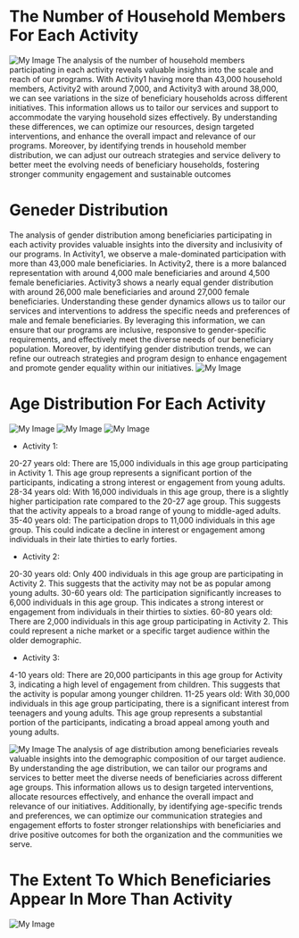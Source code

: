 # The Number of Household Members For Each Activity
![My Image](./Figure_1.png)
The analysis of the number of household members participating in each activity reveals valuable insights into the scale and reach of our programs. With Activity1 having more than 43,000 household members, Activity2 with around 7,000, and Activity3 with around 38,000, we can see variations in the size of beneficiary households across different initiatives. This information allows us to tailor our services and support to accommodate the varying household sizes effectively. By understanding these differences, we can optimize our resources, design targeted interventions, and enhance the overall impact and relevance of our programs. Moreover, by identifying trends in household member distribution, we can adjust our outreach strategies and service delivery to better meet the evolving needs of beneficiary households, fostering stronger community engagement and sustainable outcomes
# Geneder Distribution
The analysis of gender distribution among beneficiaries participating in each activity provides valuable insights into the diversity and inclusivity of our programs. In Activity1, we observe a male-dominated participation with more than 43,000 male beneficiaries. In Activity2, there is a more balanced representation with around 4,000 male beneficiaries and around 4,500 female beneficiaries. Activity3 shows a nearly equal gender distribution with around 26,000 male beneficiaries and around 27,000 female beneficiaries. Understanding these gender dynamics allows us to tailor our services and interventions to address the specific needs and preferences of male and female beneficiaries. By leveraging this information, we can ensure that our programs are inclusive, responsive to gender-specific requirements, and effectively meet the diverse needs of our beneficiary population. Moreover, by identifying gender distribution trends, we can refine our outreach strategies and program design to enhance engagement and promote gender equality within our initiatives.
![My Image](./Figure_2.png)
# Age Distribution For Each Activity
![My Image](./Figure_3.png)
![My Image](./Figure_4.png)
![My Image](./Figure_5.png)

- Activity 1:

20-27 years old: There are 15,000 individuals in this age group participating in Activity 1. This age group represents a significant portion of the participants, indicating a strong interest or engagement from young adults.
28-34 years old: With 16,000 individuals in this age group, there is a slightly higher participation rate compared to the 20-27 age group. This suggests that the activity appeals to a broad range of young to middle-aged adults.
35-40 years old: The participation drops to 11,000 individuals in this age group. This could indicate a decline in interest or engagement among individuals in their late thirties to early forties.

- Activity 2:

20-30 years old: Only 400 individuals in this age group are participating in Activity 2. This suggests that the activity may not be as popular among young adults.
30-60 years old: The participation significantly increases to 6,000 individuals in this age group. This indicates a strong interest or engagement from individuals in their thirties to sixties.
60-80 years old: There are 2,000 individuals in this age group participating in Activity 2. This could represent a niche market or a specific target audience within the older demographic.

- Activity 3:

4-10 years old: There are 20,000 participants in this age group for Activity 3, indicating a high level of engagement from children. This suggests that the activity is popular among younger children.
11-25 years old: With 30,000 individuals in this age group participating, there is a significant interest from teenagers and young adults. This age group represents a substantial portion of the participants, indicating a broad appeal among youth and young adults.

![My Image](./Figure_6.png)
The analysis of age distribution among beneficiaries reveals valuable insights into the demographic composition of our target audience. By understanding the age distribution, we can tailor our programs and services to better meet the diverse needs of beneficiaries across different age groups. This information allows us to design targeted interventions, allocate resources effectively, and enhance the overall impact and relevance of our initiatives. Additionally, by identifying age-specific trends and preferences, we can optimize our communication strategies and engagement efforts to foster stronger relationships with beneficiaries and drive positive outcomes for both the organization and the communities we serve.
# The Extent To Which Beneficiaries Appear In More Than Activity
![My Image](./Figure_7.png)